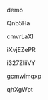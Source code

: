 demo
































Qnb5Ha
















cmvrLaXI








iXvjEZePR




i327ZIiiVY


gcmwimqxp

qhXgWpt
